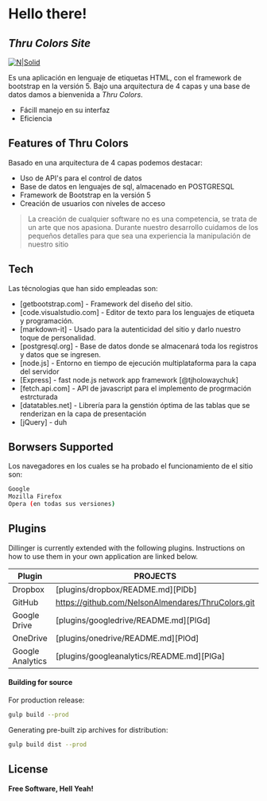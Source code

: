 # Hello there!
## _Thru Colors Site_

[![N|Solid](https://www.lucushost.com/blog/wp-content/uploads/2019/10/bootstrap.png)](https://getbootstrap.com/)


Es una aplicación en lenguaje de etiquetas HTML, con el framework de bootstrap en la versión 5.
Bajo una arquitectura de 4 capas y una base de datos damos a bienvenida a _Thru Colors_.

- Fácill manejo en su interfaz
- Eficiencia 


## Features of Thru Colors
Basado en una arquitectura de 4 capas podemos destacar:
- Uso de API's para el control de datos 
- Base de datos en lenguajes de sql, almacenado en POSTGRESQL
- Framework de Bootstrap en la versión 5
- Creación de usuarios con niveles de acceso

> La creación de cualquier software no es una
> competencia, se trata de un arte que nos apasiona.
> Durante nuestro desarrollo cuidamos de los pequeños
> detalles para que sea una experiencia la manipulación
> de nuestro sitio


## Tech

Las técnologias que han sido empleadas son:

- [getbootstrap.com] - Framework del diseño del sitio.
- [code.visualstudio.com] - Editor de texto para los lenguajes de etiqueta y programación.
- [markdown-it] - Usado para la autenticidad del sitio y darlo nuestro toque de personalidad.
- [postgresql.org] - Base de datos donde se almacenará toda los registros y datos que se ingresen.
- [node.js] - Entorno en tiempo de ejecución multiplataforma para la capa del servidor
- [Express] - fast node.js network app framework [@tjholowaychuk]
- [fetch.api.com] - API de javascript para el implemento de progrmación estrcturada
- [datatables.net] - Librería para la genstión óptima de las tablas que se renderizan en la capa de presentación
- [jQuery] - duh


## Borwsers Supported

Los navegadores en los cuales se ha probado el funcionamiento de el sitio son:

```sh
Google
Mozilla Firefox
Opera (en todas sus versiones)
```


## Plugins

Dillinger is currently extended with the following plugins.
Instructions on how to use them in your own application are linked below.

| Plugin | PROJECTS |
| ------ | ------ |
| Dropbox | [plugins/dropbox/README.md][PlDb] |
| GitHub | https://github.com/NelsonAlmendares/ThruColors.git|
| Google Drive | [plugins/googledrive/README.md][PlGd] |
| OneDrive | [plugins/onedrive/README.md][PlOd] |
| Google Analytics | [plugins/googleanalytics/README.md][PlGa] |



#### Building for source

For production release:

```sh
gulp build --prod
```

Generating pre-built zip archives for distribution:

```sh
gulp build dist --prod
```


## License
**Free Software, Hell Yeah!**


[//]: # (These are reference links used in the body of this note and get stripped out when the markdown processor does its job. There is no need to format nicely because it shouldn't be seen. Thanks SO - http://stackoverflow.com/questions/4823468/store-comments-in-markdown-syntax)

